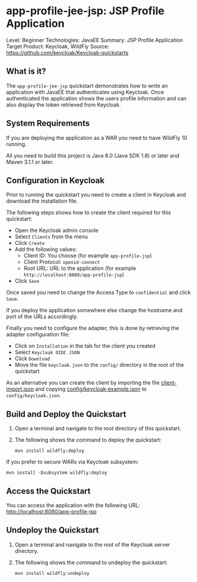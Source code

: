 app-profile-jee-jsp: JSP Profile Application
================================================

Level: Beginner
Technologies: JavaEE
Summary: JSP Profile Application
Target Product: Keycloak, WildFly
Source: <https://github.com/keycloak/Keycloak-quickstarts>


What is it?
-----------

The `app-profile-jee-jsp` quickstart demonstrates how to write an application with JavaEE that
authenticates using Keycloak. Once authenticated the application shows the users profile information and can also
display the token retrieved from Keycloak.


System Requirements
------------

If you are deploying the application as a WAR you need to have WildFly 10 running.

All you need to build this project is Java 8.0 (Java SDK 1.8) or later and Maven 3.1.1 or later.


Configuration in Keycloak
-----------------------

Prior to running the quickstart you need to create a client in Keycloak and download the installation file.

The following steps shows how to create the client required for this quickstart:

* Open the Keycloak admin console
* Select `Clients` from the menu
* Click `Create`
* Add the following values:
  * Client ID: You choose (for example `app-profile-jsp`)
  * Client Protocol: `openid-connect`
  * Root URL: URL to the application (for example `http://localhost:8080/app-profile-jsp`)
* Click `Save`

Once saved you need to change the Access Type to `confidential` and click `Save`.

If you deploy the application somewhere else change the hostname and port of the URLs accordingly.

Finally you need to configure the adapter, this is done by retrieving the adapter configuration file:

* Click on `Installation` in the tab for the client you created
* Select `Keycloak OIDC JSON`
* Click `Download`
* Move the file `keycloak.json` to the `config/` directory in the root of the quickstart

As an alternative you can create the client by importing the file [client-import.json](config/client-import.json) and
copying [config/keycloak-example.json](config/keycloak-example.json) to `config/keycloak.json`.


Build and Deploy the Quickstart
--------------------------------

1. Open a terminal and navigate to the root directory of this quickstart.

2. The following shows the command to deploy the quickstart:

   ````
   mvn install wildfly:deploy
   ````

If you prefer to secure WARs via Keycloak subsystem:

   ````
   mvn install -Dsubsystem wildfly:deploy
   ````

Access the Quickstart
----------------------

You can access the application with the following URL: <http://localhost:8080/app-profile-jsp>


Undeploy the Quickstart
--------------------

1. Open a terminal and navigate to the root of the Keycloak server directory.

2. The following shows the command to undeploy the quickstart:

   ````
   mvn install wildfly:undeploy
   ````
